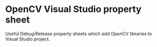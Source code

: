 # OpenCV Visual Studio property sheet

Useful Debug/Release property sheets which add OpenCV libraries to Visual Studio project.
